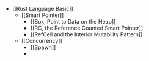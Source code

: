 - [[Rust Language Basic]]
	- [[Smart Pointer]]
		- [[Box<T>, Point to Data on the Heap]]
		- [[RC<T>, the Reference Counted Smart Pointer]]
		- [[RefCell<T> and the Interior Mutability Pattern]]
	- [[Concurrency]]
		- [[Spawn]]
		-
